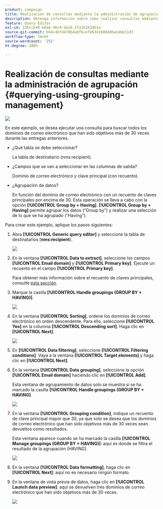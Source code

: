 ```yaml
---
product: campaign
title: Realización de consultas mediante la administración de agrupación
description: Obtenga información sobre cómo realizar consultas mediante la administración de grupos
feature: Query Editor
exl-id: 23bccb48-60ab-46c9-be26-2fa35243d61e
source-git-commit: b94c4bfd478b4a8fbcefe6341608dd6a14bb31d3
workflow-type: tm+mt
source-wordcount: '251'
ht-degree: 100%

---
```


# Realización de consultas mediante la administración de agrupación {#querying-using-grouping-management}

![](../../assets/common.svg)

En este ejemplo, se desea ejecutar una consulta para buscar todos los dominios de correo electrónico que han sido objetivos más de 30 veces durante las entregas anteriores.

* ¿Qué tabla se debe seleccionar?

   La tabla de destinatario (nms:recipient).

* ¿Campos que se van a seleccionar en las columnas de salida?

   Dominio de correo electrónico y clave principal (con recuento).

* ¿Agrupación de datos?

   En función del dominio de correo electrónico con un recuento de claves principales por encima de 30. Esta operación se lleva a cabo con la opción **[!UICONTROL Group by + Having]**. **[!UICONTROL Group by + Having]** permite agrupar los datos (“Group by”) y realizar una selección de lo que se ha agrupado (“Having”).

Para crear este ejemplo, aplique los pasos siguientes:

1. Abra **[!UICONTROL Generic query editor]** y seleccione la tabla de destinatarios (**nms:recipient**).

   ![](assets/query_editor_02.png)

1. En la ventana **[!UICONTROL Data to extract]**, seleccione los campos **[!UICONTROL Email domain]** y **[!UICONTROL Primary key]**. Ejecute un recuento en el campo **[!UICONTROL Primary key]**.

   Para obtener más información sobre el recuento de claves principales, consulte [esta sección](../../platform/using/defining-filter-conditions.md#building-expressions).

1. Marque la casilla **[!UICONTROL Handle groupings (GROUP BY + HAVING)]**.

   ![](assets/query_editor_nveau_29.png)

1. En la ventana **[!UICONTROL Sorting]**, ordene los dominios de correo electrónico en orden descendente. Para ello, seleccione **[!UICONTROL Yes]** en la columna **[!UICONTROL Descending sort]**. Haga clic en **[!UICONTROL Next]**.

   ![](assets/query_editor_nveau_70.png)

1. En **[!UICONTROL Data filtering]**, seleccione **[!UICONTROL Filtering conditions]**. Vaya a la ventana **[!UICONTROL Target elements]** y haga clic en **[!UICONTROL Next]**.
1. En la ventana **[!UICONTROL Data grouping]**, seleccione la opción **[!UICONTROL Email domain]** haciendo clic en **[!UICONTROL Add]**.

   Esta ventana de agrupamiento de datos solo se muestra si se ha marcado la casilla **[!UICONTROL Handle groupings (GROUP BY + HAVING]**.

   ![](assets/query_editor_blocklist_04.png)

1. En la ventana **[!UICONTROL Grouping condition]**, indique un recuento de clave principal mayor que 30, ya que solo se desea que los dominios de correo electrónico que han sido objetivos más de 30 veces sean devueltos como resultados.

   Esta ventana aparece cuando se ha marcado la casilla **[!UICONTROL Manage groupings (GROUP BY + HAVING)]**: aquí es donde se filtra el resultado de la agrupación (HAVING).

   ![](assets/query_editor_blocklist_05.png)

1. En la ventana **[!UICONTROL Data formatting]**, haga clic en **[!UICONTROL Next]**: aquí no es necesario ningún formato.
1. En la ventana de vista previa de datos, haga clic en **[!UICONTROL Launch data preview]**: aquí se devuelven tres dominios de correo electrónico que han sido objetivos más de 30 veces.

   ![](assets/query_editor_blocklist_06.png)
